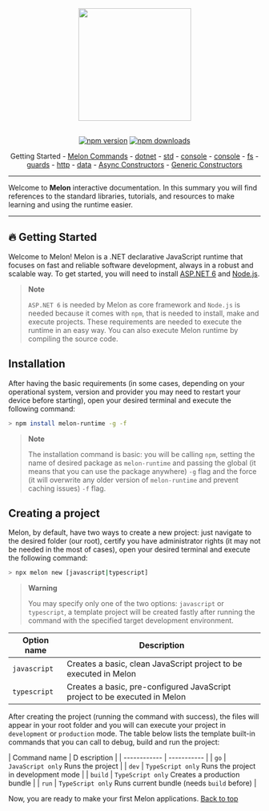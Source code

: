 <div align="center">
  <img align="center" width="225" src="https://i.imgur.com/guuToyf.png">
</div>

<br>

<div id="no-view" align="center">

  [![npm version](https://badgen.net/npm/v/melon-runtime/)](https://www.npmjs.com/package/melon-runtime)
  [![npm downloads](https://badgen.net/npm/dm/melon-runtime)](https://www.npmjs.com/package/melon-runtime)

  Getting Started - [Melon Commands](./MelonCommands.md) - [dotnet](./modules/dotnet.md) - [std](./modules/std.md) - [console](./modules/consle.md) - [console](./modules/consle.md) - [fs](./modules/fs.md) - [guards](./modules/guards.md) - [http](./modules/http.md) - [data](./modules/data.md) - [Async Constructors](./modules/AsyncConstructors.md) - [Generic Constructors](./modules/GenericConstructors.md)
  
</div>

<hr>

Welcome to **Melon** interactive documentation. In this summary you will find references to the standard libraries, tutorials, and resources to make learning and using the runtime easier.

<hr>

## 🔥 Getting Started

Welcome to Melon! Melon is a .NET declarative JavaScript runtime that focuses on fast and reliable software development, always in a robust and scalable way. To get started, you will need to install [ASP.NET 6](https://dotnet.microsoft.com/en-us/download/dotnet/6.0) and [Node.js](https://nodejs.org/en/).

> **Note**
> 
> `ASP.NET 6` is needed by Melon as core framework and `Node.js` is needed because it comes with `npm`, 
> that is needed to install, make and execute projects. These requirements are needed to execute the runtime
> in an easy way. You can also execute Melon runtime by compiling the source code.

## Installation

After having the basic requirements (in some cases, depending on your operational system, version and provider you may need to restart your device before starting), open your desired terminal and execute the following command:

```bash
> npm install melon-runtime -g -f
```

> **Note**
> 
> The installation command is basic: you will be calling `npm`, setting the name of desired package as `melon-runtime` and passing 
> the global (it means that you can use the package anywhere) `-g` flag and the force (it will overwrite any older version of 
> `melon-runtime` and prevent caching issues) `-f` flag.


## Creating a project

Melon, by default, have two ways to create a new project: just navigate to the desired folder (our root), certify you have administrator rights (it may not be needed in the most of cases), open your desired terminal and execute the following command:

```bash
> npx melon new [javascript|typescript]
```

> **Warning**
> 
> You may specify only one of the two options: `javascript` or `typescript`, a template project will be created fastly
> after running the command with the specified target development environment.

| Option name | Description |
| ------------ | ----------- |
| `javascript` | Creates a basic, clean JavaScript project to be executed in Melon |
| `typescript` | Creates a basic, pre-configured JavaScript project to be executed in Melon |

After creating the project (running the command with success), the files will appear in your root folder and you will can execute your project in `development` or `production` mode. The table below lists the template built-in commands that you can call to debug, build and run the project:

| Command name | D
escription |
| ------------ | ----------- |
| `go` | `JavaScript only` Runs the project |
| `dev` | `TypeScript only` Runs the project in development mode |
| `build` | `TypeScript only` Creates a production bundle |
| `run` | `TypeScript only` Runs current bundle (needs `build` before) |

Now, you are ready to make your first Melon applications. [Back to top](#)
